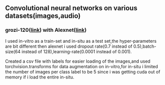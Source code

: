 ## Convolutional neural networks on various datasets(images,audio) 



### grozi-120([link](http://grozi.calit2.net/grozi.html)) with Alexnet([link](https://proceedings.neurips.cc/paper_files/paper/2012/file/c399862d3b9d6b76c8436e924a68c45b-Paper.pdf))

I used in-vitro as a train-set and in-situ as a test set,the hyper-parameters are bit different then alexnet i used dropout rate(0.7 instead of 0.5),batch-size(64 instead of 128),learning-rate(0.0001 instead of 0.001).

Created a csv file with labels for easier loading of the images,and used torchvision.transforms for data augmentation on in-vitro,for in-situ i limited the number of images per class label to be 5 since i was getting cuda out of memory if i load the entire in-situ.














